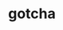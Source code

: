 ---
title: "gotcha"
layout: cache
categories: [package, v0.18.0]
meta: {"versions": ["1.0.3"], "compilers": ["gcc@=7.5.0"], "oss": ["ubuntu18.04"], "platforms": ["linux"], "targets": ["x86_64"], "stacks": ["data-vis-sdk", "e4s", "root"], "num_specs": 2, "num_specs_by_stack": {"data-vis-sdk": 1, "root": 2, "e4s": 1}}
spec_details: [{"hash": "wf3yl6wshuxabdjelzklddlftfrfolph", "compiler": "gcc@=7.5.0", "versions": ["1.0.3"], "os": "ubuntu18.04", "platform": "linux", "target": "x86_64", "variants": ["build_type=RelWithDebInfo", "~ipo", "~test"], "stacks": ["data-vis-sdk", "root"], "size": "-", "tarball": "https://binaries.spack.io/v0.18.0/build_cache/linux-ubuntu18.04-x86_64/gcc-7.5.0/gotcha-1.0.3/linux-ubuntu18.04-x86_64-gcc-7.5.0-gotcha-1.0.3-wf3yl6wshuxabdjelzklddlftfrfolph.spack"}, {"hash": "damx4kj74alal2i4bkw4f23rjxpisbg3", "compiler": "gcc@=7.5.0", "versions": ["1.0.3"], "os": "ubuntu18.04", "platform": "linux", "target": "x86_64", "variants": ["build_type=RelWithDebInfo", "~ipo", "~test"], "stacks": ["e4s", "root"], "size": "-", "tarball": "https://binaries.spack.io/v0.18.0/build_cache/linux-ubuntu18.04-x86_64/gcc-7.5.0/gotcha-1.0.3/linux-ubuntu18.04-x86_64-gcc-7.5.0-gotcha-1.0.3-damx4kj74alal2i4bkw4f23rjxpisbg3.spack"}]
---